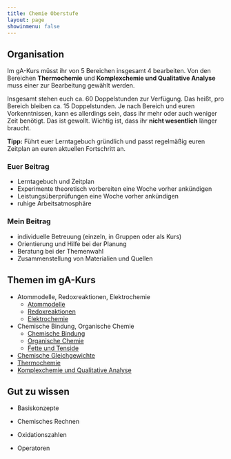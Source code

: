 ```yaml
---
title: Chemie Oberstufe
layout: page
showinmenu: false
---
```


## Organisation

Im gA-Kurs müsst ihr von 5 Bereichen insgesamt 4 bearbeiten. Von den Bereichen **Thermochemie** und **Komplexchemie und Qualitative Analyse** 
muss einer zur Bearbeitung gewählt werden.

Insgesamt stehen euch ca. 60 Doppelstunden zur Verfügung. Das heißt, pro Bereich bleiben ca. 15 Doppelstunden. Je nach Bereich und euren Vorkenntnissen, kann es 
allerdings sein, dass ihr mehr oder auch weniger Zeit benötigt. Das ist gewollt. Wichtig ist, dass ihr **nicht wesentlich** länger braucht.

**Tipp:** Führt euer Lerntagebuch gründlich und passt regelmäßig euren Zeitplan an euren aktuellen Fortschritt an.

### Euer Beitrag

- Lerntagebuch und Zeitplan
- Experimente theoretisch vorbereiten eine Woche vorher ankündigen
- Leistungsüberprüfungen eine Woche vorher ankündigen
- ruhige Arbeitsatmosphäre

### Mein Beitrag

- individuelle Betreuung (einzeln, in Gruppen oder als Kurs)
- Orientierung und Hilfe bei der Planung
- Beratung bei der Themenwahl
- Zusammenstellung von Materialien und Quellen


## Themen im gA-Kurs

- Atommodelle, Redoxreaktionen, Elektrochemie
	- [Atommodelle](themen/atommodelle)
	- [Redoxreaktionen](themen/redoxreaktionen)
	- [Elektrochemie](themen/elektrochemie)
- Chemische Bindung, Organische Chemie
	- [Chemische Bindung](themen/chemische_bindung)
	- [Organische Chemie](themen/organische_chemie)
	- [Fette und Tenside](themen/fette-und-tenside)
- [Chemische Gleichgewichte](themen/chemische_gleichgewichte)
- [Thermochemie](themen/thermochemie)
- [Komplexchemie und Qualitative Analyse](themen/komplexchemie-und-qualitative_analyse)

## Gut zu wissen

- Basiskonzepte
- Chemisches Rechnen
- Oxidationszahlen


- Operatoren
